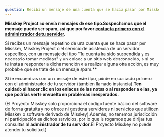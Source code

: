 ```yaml
---
question: Recibí un mensaje de una cuenta que se hacía pasar por Misskey o el servicio de soporte del servidor.
---
```


**Misskey Project no envía mensajes de ese tipo.Sospechamos que el mensaje puede ser spam, así que por favor <u>contacta primero  con el administrador de tu servidor</u>.**

Si recibes un mensaje repentino de una cuenta que se hace pasar por Misskey, Misskey Project o el servicio de asistencia de un servidor específico, con un mensaje del tipo "Tu cuenta ha sido suspendida y es necesario tomar medidas" y un enlace a un sitio web desconocido, o si se te insta a responder a dicha mención o a realizar alguna otra acción, es muy probable que se trate de un mensaje spam.\*\*

Si te encuentras con un mensaje de este tipo, pónte en contacto primero con el administrador de tu servidor (también llamado instancia).**Ten cuidado al hacer clic en los enlaces de las notas o al responder a ellas, ya que podrías verte envuelto en problemas inesperados.**

(El Proyecto Misskey solo proporciona el código fuente básico del software de forma gratuita y no ofrece ni gestiona servidores ni servicios que utilicen Misskey o software derivado de Misskey).Además, no tenemos jurisdicción ni participación en dichos servicios, por lo que le rogamos que dirijas tus consultas al **administrador de tu servidor**.El Proyecto Misskey no puede atender tu solicitud.)
